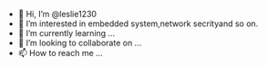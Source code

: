 - 👋 Hi, I’m @leslie1230
- 👀 I’m interested in embedded system,network secrityand so on.
- 🌱 I’m currently learning ...
- 💞️ I’m looking to collaborate on ...
- 📫 How to reach me ...

<!---
leslie1230/leslie1230 is a ✨ special ✨ repository because its `README.md` (this file) appears on your GitHub profile.
You can click the Preview link to take a look at your changes.
--->

